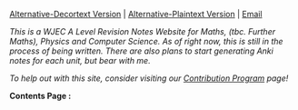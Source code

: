 [Alternative-Decortext Version](https://notes.shijan.co.uk) | [Alternative-Plaintext Version](https://github.com/alexgshijan/rev_notes/tree/main/Revision%20Notes) | [Email](mailto:alex@shijan.co.uk)

*This is a WJEC A Level Revision Notes Website for Maths, (tbc. Further Maths), Physics and Computer Science. As of right now, this is still in the process of being written. There are also plans to start generating Anki notes for each unit, but bear with me.*

*To help out with this site, consider visiting our [Contribution Program](https://donate.shijan.co.uk) page!*

**Contents Page :** 
```folder-index-content
```